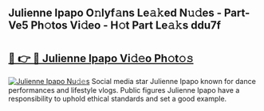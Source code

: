 ## Julienne Ipapo O𝚗lyf𝚊ns Le𝚊𝚔ed N𝚞𝚍es - Part-Ve5 Ph𝚘tos Vi𝚍eo - H𝚘t Part Le𝚊𝚔s ddu7f

# <h2><a href="http://hf8bctt.feru.top/?c=Julienne+Ipapo">🔗 👉 🔴 Julienne Ipapo Vi𝚍𝚎o Ph𝚘t𝚘𝚜</a></h2>

[![Julienne Ipapo Nu𝚍𝚎s](https://i.imgur.com/0TWrTi3.gif)](http://hf8bctt.feru.top/?c=Julienne+Ipapo)
Social media star Julienne Ipapo known for dance performances and lifestyle vlogs. Public figures Julienne Ipapo have a responsibility to uphold ethical standards and set a good example. 
